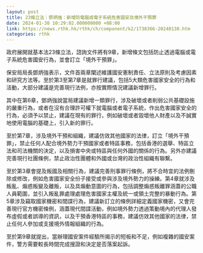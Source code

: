 ```yaml
---
layout: post
title: 23條立法｜鄧炳強：新增防電腦或電子系統危害國安及境外干預罪
date: 2024-01-30 10:29:02.000000000 +08:00
link: https://news.rthk.hk/rthk/ch/component/k2/1738366-20240130.htm
categories: rthk
---
```


政府展開就基本法23條立法，諮詢文件將有9章，新增條文包括防止透過電腦或電子系統危害國安行為，並會訂立「境外干預罪」。

保安局局長鄧炳強表示，文件首兩章闡述維護國安憲制責任、立法原則及考慮因素和研究方法等。至於第3至第7章是就罪行建議，包括5大類危害國家安全的行為和活動，大部分建議是完善現行法例，亦按實際情況建議新增罪行。

其中在第6章，鄧炳強說當局建議新增一類罪行，涉及破壞或者削弱公共基礎設施的嚴重行為，或者在沒有合理許可權下就電腦或者電子系統，作出危害國家安全的行為，必須予以禁止，建議在現有的罪行，例如破壞或者毀壞他人財產以及不誠實地使用電腦的基礎上，引入新的罪行。

至於第7章，涉及境外干預和組織，建議仿效其他國家的法律，訂立「境外干預罪」，禁止任何人配合境外勢力干預國家或者特區事務，包括香港的選舉、特區立法和司法機關的決定，以及損害中央或特區與任何外國的關係的行為。另外亦建議完善現行社團條例，禁止政治性團體和外國或台灣的政治性組織有聯繫。

至於第3章會提及叛國及相關行為，建議完善刑事罪行條例，將不合時宜的法例刪除或修改，例如危害國家安全份子接受或參與涉及境外勢力的操練。第4章就涉及叛亂、煽惑叛變及離叛，以及具煽動意圖的行為，包括調整煽惑叛離罪涵蓋的公職人員範圍，並引入叛亂罪處理處理危害國家主權及統一或領土完整的暴動行為。第5章涉及竊取國家機密和間諜行為，建議新訂立的條例詳細定義國家機密，又會完善現行官方機密條例，涵蓋現代間諜活動，例如境外勢力透過策動境內的代理人發布虛假或者誤導的資訊，以及干預香港特區的事務，建議仿效其他國家的法律，禁止任何人參加或支援境外情報組織的行為。

至於第9章就提出，當辦理國安案件經驗所揭示的短板和不足，例如複雜的國安案件，警方需要較長時間完成搜證和決定是否落案起訴。

